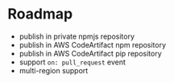 # Roadmap
- publish in private npmjs repository
- publish in AWS CodeArtifact npm repository
- publish in AWS CodeArtifact pip repository
- support `on: pull_request` event
- multi-region support